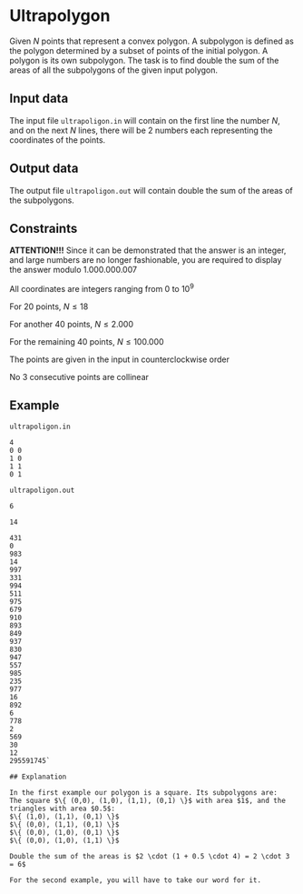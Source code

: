 # Ultrapolygon

Given $N$ points that represent a convex polygon. A subpolygon is defined as the polygon determined by a subset of points of the initial polygon. A polygon is its own subpolygon. The task is to find double the sum of the areas of all the subpolygons of the given input polygon.

## Input data

The input file `ultrapoligon.in` will contain on the first line the number $N$, and on the next $N$ lines, there will be 2 numbers each representing the coordinates of the points.

## Output data

The output file `ultrapoligon.out` will contain double the sum of the areas of the subpolygons.

## Constraints

**ATTENTION!!!** Since it can be demonstrated that the answer is an integer, and large numbers are no longer fashionable, you are required to display the answer modulo $1.000.000.007$

All coordinates are integers ranging from $0$ to $10^9$

For 20 points, $N \leq 18$

For another 40 points, $N \leq 2.000$

For the remaining 40 points, $N \leq 100.000$

The points are given in the input in counterclockwise order

No 3 consecutive points are collinear

## Example

`ultrapoligon.in`

```
4
0 0
1 0
1 1
0 1
```

`ultrapoligon.out`

```
6
```

`14`

```
431
0
983
14
997
331
994
511
975
679
910
893
849
937
830
947
557
985
235
977
16
892
6
778
2
569
30
12
295591745`

## Explanation

In the first example our polygon is a square. Its subpolygons are:
The square $\{ (0,0), (1,0), (1,1), (0,1) \}$ with area $1$, and the triangles with area $0.5$:
$\{ (1,0), (1,1), (0,1) \}$
$\{ (0,0), (1,1), (0,1) \}$
$\{ (0,0), (1,0), (0,1) \}$
$\{ (0,0), (1,0), (1,1) \}$

Double the sum of the areas is $2 \cdot (1 + 0.5 \cdot 4) = 2 \cdot 3 = 6$

For the second example, you will have to take our word for it.